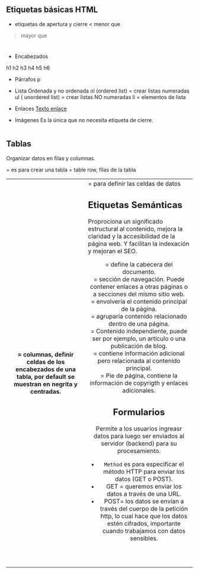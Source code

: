 

## Etiquetas básicas HTML

* etiquetas de apertura y cierre
< menor que 
> mayor que
<h1></h1>

* Encabezados

h1
h2
h3
h4
h5
h6

* Párrafos
p

* Lista Ordenada y no ordenada
ol (ordered list) = crear listas numeradas
ul ( unordered list) = crear listas NO numeradas
li = elementos de lista

* Enlaces
<a href="url">Texto enlace</a>

* Imágenes
Es la única que no necesita etiqueta de cierre.
<img src="" alt="">


## Tablas

Organizar datos en filas y columnas.

<table> = es para crear una tabla
<tr> = table row, filas de la tabla
<th> = columnas, definir celdas de los encabezados de una tabla, 
        por default se muestran en negrita y centradas.
<td> = para definir las celdas de datos


## Etiquetas Semánticas

Proprociona un significado estructural al contenido, mejora la claridad y la accesibilidad de la página web. Y facilitan la indexación y mejoran el SEO.

<header> = define la cabecera del documento.
<nav> = sección de navegación. Puede contener enlaces a otras páginas o a secciones del mismo sitio web.
<main> = envolvería el contenido principal de la página.
<section> = agruparía contenido relacionado dentro de una página.
<article> = Contenido independiente, puede ser por ejemplo, un artículo o una publicación de blog.
<aside> = contiene información adicional pero relacionada al contenido principal.
<footer> = Pie de página, contiene la información de copyrigth y enlaces adicionales.


## Formularios

Permite a los usuarios ingreasr datos para luego ser enviados al servidor (backend) para su procesamiento.

* `Method` es para especificar el método HTTP para enviar los datos (GET o POST).
* GET = queremos enviar los datos a través de una URL.
* POST= los datos se envían a través del cuerpo de la petición http, lo cual hace que los datos estén cifrados, importante cuando trabajamos con datos sensibles. 

<form action="url" method="get/post">
<!-- contenido del formulario -->
<!-- El contenido son cajas de texto, input que permiten la entrada de datos -->
</form>

